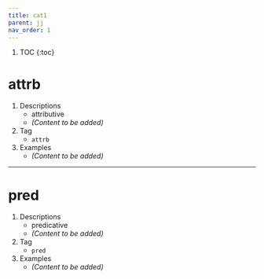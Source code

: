 ```yaml
---
title: cat1
parent: jj
nav_order: 1
---
```

1. TOC
{:toc}

# attrb

1. Descriptions
    - attributive
    - *(Content to be added)*
2. Tag
    - `attrb`
3. Examples
    - *(Content to be added)*

---

# pred

1. Descriptions
    - predicative
    - *(Content to be added)*
2. Tag
    - `pred`
3. Examples
    - *(Content to be added)*
